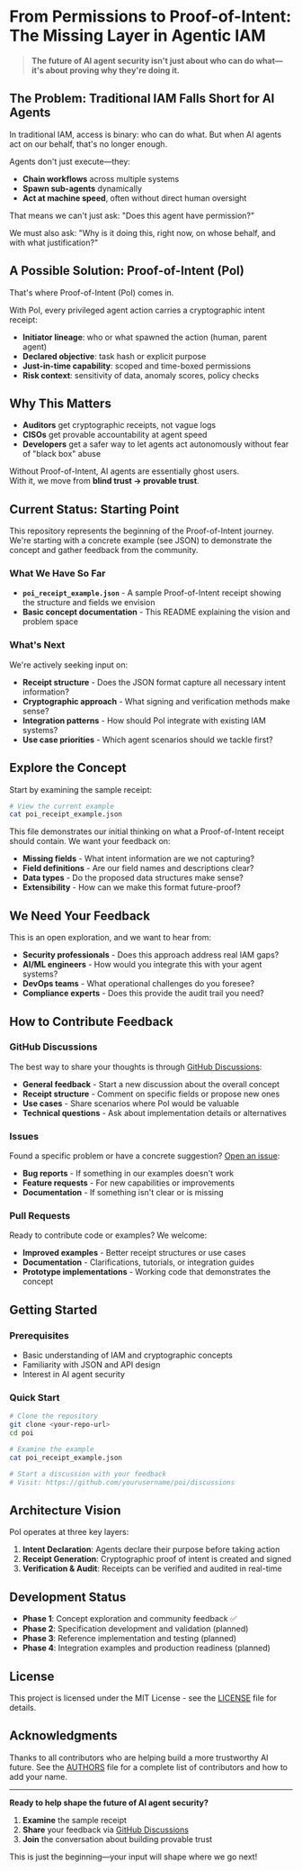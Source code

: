 # From Permissions to Proof-of-Intent: The Missing Layer in Agentic IAM

> **The future of AI agent security isn't just about who can do what—it's about proving why they're doing it.**

## The Problem: Traditional IAM Falls Short for AI Agents

In traditional IAM, access is binary: who can do what. But when AI agents act on our behalf, that's no longer enough.

Agents don't just execute—they:

- **Chain workflows** across multiple systems
- **Spawn sub-agents** dynamically  
- **Act at machine speed**, often without direct human oversight

That means we can't just ask:
"Does this agent have permission?"

We must also ask:
"Why is it doing this, right now, on whose behalf, and with what justification?"

## A Possible Solution: Proof-of-Intent (PoI)

That's where Proof-of-Intent (PoI) comes in.

With PoI, every privileged agent action carries a cryptographic intent receipt:

- **Initiator lineage**: who or what spawned the action (human, parent agent)
- **Declared objective**: task hash or explicit purpose  
- **Just-in-time capability**: scoped and time-boxed permissions
- **Risk context**: sensitivity of data, anomaly scores, policy checks

## Why This Matters

- **Auditors** get cryptographic receipts, not vague logs
- **CISOs** get provable accountability at agent speed
- **Developers** get a safer way to let agents act autonomously without fear of "black box" abuse

Without Proof-of-Intent, AI agents are essentially ghost users.  
With it, we move from **blind trust → provable trust**.

## Current Status: Starting Point

This repository represents the beginning of the Proof-of-Intent journey. We're starting with a concrete example (see JSON) to demonstrate the concept and gather feedback from the community.

### What We Have So Far

- **`poi_receipt_example.json`** - A sample Proof-of-Intent receipt showing the structure and fields we envision
- **Basic concept documentation** - This README explaining the vision and problem space

### What's Next

We're actively seeking input on:
- **Receipt structure** - Does the JSON format capture all necessary intent information?
- **Cryptographic approach** - What signing and verification methods make sense?
- **Integration patterns** - How should PoI integrate with existing IAM systems?
- **Use case priorities** - Which agent scenarios should we tackle first?

## Explore the Concept

Start by examining the sample receipt:

```bash
# View the current example
cat poi_receipt_example.json
```

This file demonstrates our initial thinking on what a Proof-of-Intent receipt should contain. We want your feedback on:

- **Missing fields** - What intent information are we not capturing?
- **Field definitions** - Are our field names and descriptions clear?
- **Data types** - Do the proposed data structures make sense?
- **Extensibility** - How can we make this format future-proof?

## We Need Your Feedback

This is an open exploration, and we want to hear from:

- **Security professionals** - Does this approach address real IAM gaps?
- **AI/ML engineers** - How would you integrate this with your agent systems?
- **DevOps teams** - What operational challenges do you foresee?
- **Compliance experts** - Does this provide the audit trail you need?

## How to Contribute Feedback

### GitHub Discussions
The best way to share your thoughts is through [GitHub Discussions](../../discussions):

- **General feedback** - Start a new discussion about the overall concept
- **Receipt structure** - Comment on specific fields or propose new ones
- **Use cases** - Share scenarios where PoI would be valuable
- **Technical questions** - Ask about implementation details or alternatives

### Issues
Found a specific problem or have a concrete suggestion? [Open an issue](../../issues):

- **Bug reports** - If something in our examples doesn't work
- **Feature requests** - For new capabilities or improvements
- **Documentation** - If something isn't clear or is missing

### Pull Requests
Ready to contribute code or examples? We welcome:

- **Improved examples** - Better receipt structures or use cases
- **Documentation** - Clarifications, tutorials, or integration guides
- **Prototype implementations** - Working code that demonstrates the concept

## Getting Started

### Prerequisites
- Basic understanding of IAM and cryptographic concepts
- Familiarity with JSON and API design
- Interest in AI agent security

### Quick Start
```bash
# Clone the repository
git clone <your-repo-url>
cd poi

# Examine the example
cat poi_receipt_example.json

# Start a discussion with your feedback
# Visit: https://github.com/yourusername/poi/discussions
```

## Architecture Vision

PoI operates at three key layers:

1. **Intent Declaration**: Agents declare their purpose before taking action
2. **Receipt Generation**: Cryptographic proof of intent is created and signed
3. **Verification & Audit**: Receipts can be verified and audited in real-time

## Development Status

- **Phase 1**: Concept exploration and community feedback ✅
- **Phase 2**: Specification development and validation (planned)
- **Phase 3**: Reference implementation and testing (planned)
- **Phase 4**: Integration examples and production readiness (planned)

## License

This project is licensed under the MIT License - see the [LICENSE](LICENSE) file for details.

## Acknowledgments

Thanks to all contributors who are helping build a more trustworthy AI future. See the [AUTHORS](AUTHORS) file for a complete list of contributors and how to add your name.

---

**Ready to help shape the future of AI agent security?** 

1. **Examine** the sample receipt
2. **Share** your feedback via [GitHub Discussions](../../discussions)
3. **Join** the conversation about building provable trust

This is just the beginning—your input will shape where we go next!
